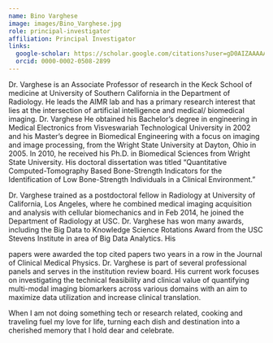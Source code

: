 ```yaml
---
name: Bino Varghese
image: images/Bino_Varghese.jpg
role: principal-investigator
affiliation: Principal Investigator
links:
  google-scholar: https://scholar.google.com/citations?user=gD0AIZAAAAAJ&hl=en&oi=ao
  orcid: 0000-0002-0508-2899
---
```


Dr. Varghese is an Associate Professor of research in the Keck School of medicine at University of Southern California in the Department of Radiology. He leads the AIMR lab and has a primary research interest that lies at the intersection of artificial intelligence and medical/ biomedical imaging. Dr. Varghese He obtained his Bachelor’s degree in engineering in Medical Electronics from Visveswariah Technological University in 2002 and his Master’s degree in Biomedical Engineering with a focus on imaging and image processing, from the Wright State University at Dayton, Ohio in 2005. In 2010, he received his Ph.D. in Biomedical Sciences from Wright State University. His doctoral dissertation was titled “Quantitative Computed-Tomography Based Bone-Strength Indicators for the Identification of Low Bone-Strength Individuals in a Clinical Environment.”

Dr. Varghese trained as a postdoctoral fellow in Radiology at University of California, Los Angeles, where he combined medical imaging acquisition and analysis with cellular biomechanics and in Feb 2014, he joined the Department of Radiology at USC. Dr. Varghese has won many awards, including the Big Data to Knowledge Science Rotations Award from the USC Stevens Institute in area of Big Data Analytics. His

papers were awarded the top cited papers two years in a row in the Journal of Clinical Medical Physics. Dr. Varghese is part of several professional panels and serves in the institution review board. His current work focuses on investigating the technical feasibility and clinical value of quantifying multi-modal imaging biomarkers across various domains with an aim to maximize data utilization and increase clinical translation.

When I am not doing something tech or research related, cooking and traveling fuel my love for life, turning each dish and destination into a cherished memory that I hold dear and celebrate.